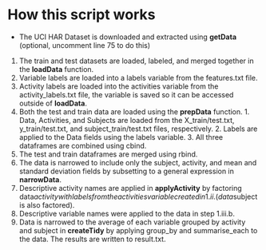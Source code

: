 # How this script works
+ The UCI HAR Dataset is downloaded and extracted using **getData** (optional, uncomment line 75 to do this)

1. The train and test datasets are loaded, labeled, and merged together in the **loadData** function.
  1. Variable labels are loaded into a labels variable from the features.txt file.
  2. Activity labels are loaded into the activities variable from the activity_labels.txt file, the variable is saved so it can be accessed outside of **loadData**.
  3. Both the test and train data are loaded using the **prepData** function.
    1. Data, Activities, and Subjects are loaded from the X\_train/test.txt, y\_train/test.txt, and subject\_train/test.txt files, respectively.
    2. Labels are applied to the Data fields using the labels variable.
    3. All three dataframes are combined using cbind.
  4. The test and train dataframes are merged using rbind.
2. The data is narrowed to include only the subject, activity, and mean and standard deviation fields by subsetting to a general expression in **narrowData**.
3. Descriptive activity names are applied in **applyActivity** by factoring data$activity with labels from the activities variable created in 1.ii. (data$subject is also factored).
4. Descriptive variable names were applied to the data in step 1.iii.b.
5. Data is narrowed to the average of each variable grouped by activity and subject in **createTidy** by applying group\_by and summarise\_each to the data. The results are written to result.txt.
